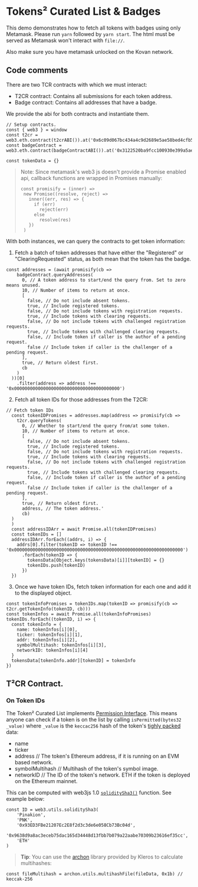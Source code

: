 # Tokens² Curated List & Badges

This demo demonstrates how to fetch all tokens with badges using only Metamask.
Please run `yarn` followed by `yarn start`. The html must be served as Metamask won't interact with `file://`.

Also make sure you have metamask unlocked on the Kovan network.

## Code comments

There are two TCR contracts with which we must interact:

- T2CR contract: Contains all submissions for each token address.
- Badge contract: Contains all addresses that have a badge.

We provide the abi for both contracts and instantiate them.


```
// Setup contracts.
const { web3 } = window
const t2cr = web3.eth.contract(t2crABI()).at('0x6c09d067bc434a4c9d2689e5ae58bed4cfb5711c')
const badgeContract = web3.eth.contract(badgeContractABI()).at('0x3122520ba9fcc100930e399a5ae021dd281ca949')

const tokenData = {}
```

> Note: Since metamask's web3 js doesn't provide a Promise enabled api, callback functions are wrapped in Promises manually:
> ```
>const promisify = (inner) =>
>  new Promise((resolve, reject) =>
>    inner((err, res) => {
>      if (err)
>        reject(err)
>      else
>        resolve(res)
>    })
>  )
>```


With both instances, we can query the contracts to get token information:

1. Fetch a batch of token addresses that have either the "Registered" or "ClearingRequested" status, as both mean that the token has the badge.

```
const addresses = (await promisify(cb =>
    badgeContract.queryAddresses(
      0, // A token address to start/end the query from. Set to zero means unused.
      10, // Number of items to return at once.
      [
        false, // Do not include absent tokens.
        true, // Include registered tokens.
        false, // Do not include tokens with registration requests.
        true, // Include tokens with clearing requests.
        false, // Do not include tokens with challenged registration requests.
        true, // Include tokens with challenged clearing requests.
        false, // Include token if caller is the author of a pending request.
        false // Include token if caller is the challenger of a pending request.
      ],
      true, // Return oldest first.
      cb
    )
  ))[0]
    .filter(address => address !== '0x0000000000000000000000000000000000000000')
```
2. Fetch all token IDs for those addresses from the T2CR:

```
// Fetch token IDs
  const tokenIDPromises = addresses.map(address => promisify(cb =>
    t2cr.queryTokens(
      0, // Whether to start/end the query from/at some token.
      10, // Number of items to return at once.
      [
        false, // Do not include absent tokens.
        true, // Include registered tokens.
        false, // Do not include tokens with registration requests.
        true, // Include tokens with clearing requests.
        false, // Do not include tokens with challenged registration requests.
        true, // Include tokens with challenged clearing requests.
        false, // Include token if caller is the author of a pending request.
        false // Include token if caller is the challenger of a pending request.
      ],
      true, // Return oldest first.
      address, // The token address.'
      cb)
  )
  )
  const addressIDArr = await Promise.all(tokenIDPromises)
  const tokenIDs = []
  addressIDArr.forEach((addrs, i) => {
    addrs[0].filter(tokenID => tokenID !== '0x0000000000000000000000000000000000000000000000000000000000000000')
      .forEach(tokenID => {
        tokensData[Object.keys(tokensData)[i]][tokenID] = {}
        tokenIDs.push(tokenID)
      })
  })
```

3. Once we have token IDs, fetch token information for each one and add it to the displayed object.

```
const tokenInfoPromises = tokenIDs.map(tokenID => promisify(cb => t2cr.getTokenInfo(tokenID, cb)))
const tokenInfos = await Promise.all(tokenInfoPromises)
tokenIDs.forEach((tokenID, i) => {
  const tokenInfo = {
    name: tokenInfos[i][0],
    ticker: tokenInfos[i][1],
    addr: tokenInfos[i][2],
    symbolMultihash: tokenInfos[i][3],
    networkID: tokenInfos[i][4]
  }
  tokensData[tokenInfo.addr][tokenID] = tokenInfo
})
```

## T²CR Contract.

### On Token IDs

The Token² Curated List implements [Permission Interface](https://github.com/kleros/kleros-interaction/blob/master/contracts/standard/permission/PermissionInterface.sol). This means anyone can check if a token is on the list by calling `isPermitted(bytes32 _value)` where `_value` is the `keccac256` hash of the token's [tighly packed](https://solidity.readthedocs.io/en/develop/abi-spec.html#non-standard-packed-mode) data:

- name
- ticker
- address // The token's Ethereum address, if it is running on an EVM based network.
- symbolMultihash // Multihash of the token's symbol image.
- networkID // The ID of the token's network. ETH if the token is deployed on the Ethereum mainnet.

This can be computed with web3js 1.0 [`soliditySha3()`](https://web3js.readthedocs.io/en/1.0/web3-utils.html?highlight=soliditySha3#soliditysha3) function. See example below:

```
const ID = web3.utils.soliditySha3(
    'Pinakion',
    'PNK',
    '0x93ED3FBe21207Ec2E8f2d3c3de6e058Cb73Bc04d',
    '0x9638d9a8ac3eceb75dac165d34448d13fbb7b079a22aabe70309b23616ef35cc',
    'ETH'
)
```

> **Tip**: You can use the [archon](https://archon.readthedocs.io/en/latest/hashing.html) library provided by Kleros to calculate multihashes:

`const fileMultihash = archon.utils.multihashFile(fileData, 0x1b) // keccak-256`
